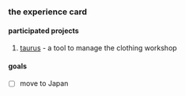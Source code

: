 ### the experience card

#### participated projects
1. [taurus](https://github.com/kenkoro/taurus) - a tool to manage the clothing workshop

#### goals
- [ ] move to Japan
